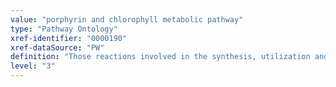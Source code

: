 ```yaml
---
value: "porphyrin and chlorophyll metabolic pathway"
type: "Pathway Ontology"
xref-identifier: "0000190"
xref-dataSource: "PW"
definition: "Those reactions involved in the synthesis, utilization and/or degradation of porphyrin - any of a group of compounds containing the porphyrin structure, four pyrrole rings connected by methine bridges in a cyclic configuration, to which a variety of side chains may be attached - and chlorophyll - any of a group of green magnesium-containing porphyrin derivatives occurring in all photosynthetic organisms."
level: "3"
---
```

